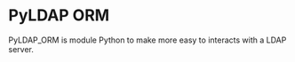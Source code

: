 PyLDAP ORM
==========

PyLDAP_ORM is module Python to make more easy to interacts with a LDAP server.

